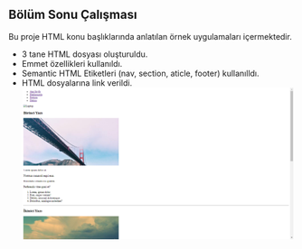 ## Bölüm Sonu Çalışması
Bu proje HTML konu başlıklarında anlatılan örnek uygulamaları içermektedir.

+ 3 tane HTML dosyası oluşturuldu.
+ Emmet özellikleri kullanıldı.
+ Semantic HTML Etiketleri (nav, section, aticle, footer) kullanılldı.
+ HTML dosyalarına link verildi.
![](img/bolumsonu.png)